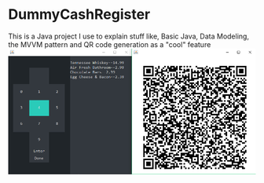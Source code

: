 # DummyCashRegister
This is a Java project I use to explain stuff like, Basic Java, Data Modeling, the MVVM pattern and QR code generation as a "cool" feature</br>
<img src="https://github.com/Moimus/DummyCashRegister/blob/master/pics/screen.jpg"></img>
